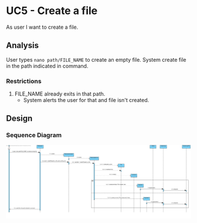 # UC5 - Create a file

As user I want to create a file.

## Analysis

User types `nano path/FILE_NAME` to create an empty file. System create file in the path indicated in command.

### Restrictions

1. FILE_NAME already exits in that path.
    - System alerts the user for that and file isn't created.

## Design

### Sequence Diagram

![uc5-sd](SD_UC5.jpg)
